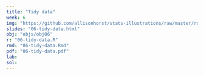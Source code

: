 ```yaml
---
title: "Tidy data"
week: 6
img: "https://github.com/allisonhorst/stats-illustrations/raw/master/rstats-artwork/tidydata_7.jpg"
slides: "06-tidy-data.html"
obj: "objs/obj06"
r: "06-tidy-data.R"
rmd: "06-tidy-data.Rmd"
pdf: "06-tidy-data.pdf"
lab:
sol:
---
```


